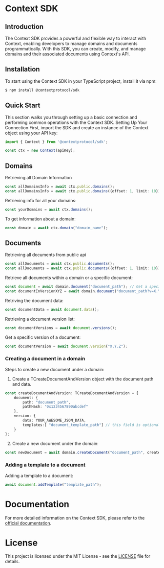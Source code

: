 # Context SDK
## Introduction
The Context SDK provides a powerful and flexible way to interact with Context, enabling developers to manage domains and documents programmatically. With this SDK, you can create, modify, and manage domains and their associated documents using Context's API.

## Installation
To start using the Context SDK in your TypeScript project, install it via npm:
```bash
$ npm install @contextprotocol/sdk
```

## Quick Start
This section walks you through setting up a basic connection and performing common operations with the Context SDK.
Setting Up Your Connection
First, import the SDK and create an instance of the Context object using your API key:

```typescript
import { Context } from '@contextprotocol/sdk';

const ctx = new Context(apiKey);
```

## Domains
Retrieving all Domain Information
```typescript
const allDomainsInfo = await ctx.public.domains();
const allDomainsInfo = await ctx.public.domains({offset: 1, limit: 10});
```

Retrieving info for all your domains:
```typescript
const yourDomains = await ctx.domains();
```

To get information about a domain:
```typescript
const domain = await ctx.domain("domain_name");
```

## Documents
Retrieving all documents from public api
```typescript
const allDocuments = await ctx.public.documents();
const allDocuments = await ctx.public.documents({offset: 1, limit: 10});
```

Retrieve all documents within a domain or a specific document:
```typescript
const document = await domain.document("document_path"); // Get a specific document
const documentInVersionXYZ = await domain.document("document_path?v=X.Y.Z"); // Get a specific version of a document
```

Retriving the document data:
```typescript
const documentData = await document.data();
```

Retrieving a document version list:
```typescript
const documentVersions = await document.versions();
```

Get a specific version of a document:
```typescript
const documentVersion = await document.version("X.Y.Z");
```
### Creating a document in a domain
Steps to create a new document under a domain:
1. Create a TCreateDocumentAndVersion object with the document path and data.
```typescript
const createDocumentAndVersion: TCreateDocumentAndVersion = {
    document: { 
        path: "document_path",
        pathHash: "0x1234567890abcdef"
    },
    version: {
        data: YOUR_AWESOME_JSON_DATA,
        templates:[ "document_template_path"] // this field is optional
    }
};
````
2. Create a new document under the domain:
```typescript
const newDocument = await domain.createDocument("document_path", createDocumentAndVersion);
```
### Adding a template to a document
Adding a template to a document:
```typescript
await document.addTemplate("template_path");
```

# Documentation
For more detailed information on the Context SDK, please refer to the [official documentation](https://docs.ctx.xyz).
# License
This project is licensed under the MIT License - see the [LICENSE](LICENSE) file for details.